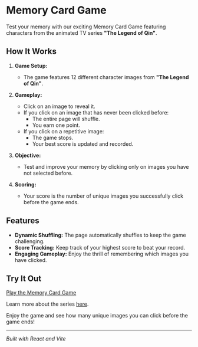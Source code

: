# Memory Card Game

Test your memory with our exciting Memory Card Game featuring characters from the animated TV series **"The Legend of Qin"**.

## How It Works

1. **Game Setup:**
   - The game features 12 different character images from **"The Legend of Qin"**.

2. **Gameplay:**
   - Click on an image to reveal it.
   - If you click on an image that has never been clicked before:
     - The entire page will shuffle.
     - You earn one point.
   - If you click on a repetitive image:
     - The game stops.
     - Your best score is updated and recorded.

3. **Objective:**
   - Test and improve your memory by clicking only on images you have not selected before.

4. **Scoring:**
   - Your score is the number of unique images you successfully click before the game ends.

## Features

- **Dynamic Shuffling:** The page automatically shuffles to keep the game challenging.
- **Score Tracking:** Keep track of your highest score to beat your record.
- **Engaging Gameplay:** Enjoy the thrill of remembering which images you have clicked.

## Try It Out

[Play the Memory Card Game](https://kiburger.github.io/memory-card/)

Learn more about the series [here](https://en.wikipedia.org/wiki/The_Legend_of_Qin_(TV_series)).

Enjoy the game and see how many unique images you can click before the game ends!

---

*Built with React and Vite*
